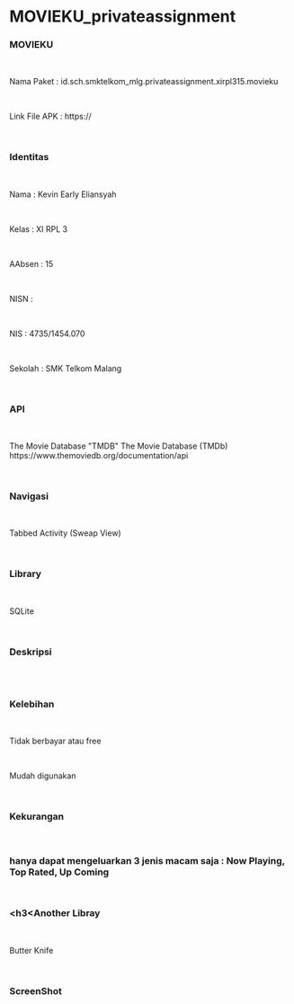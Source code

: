 # MOVIEKU_privateassignment

<h3>MOVIEKU</h3><br>
<p>Nama Paket : id.sch.smktelkom_mlg.privateassignment.xirpl315.movieku<p><br>
<p>Link File APK : https://</p><br>

<h3>Identitas</h3><br>
<p>Nama    : Kevin Early Eliansyah</p><br>
<p>Kelas   : XI RPL 3</p><br>
<p>AAbsen  : 15</p><br>
<p>NISN    : </p><br>
<p>NIS     : 4735/1454.070</p><br>
<p>Sekolah : SMK Telkom Malang</p><br>

<h3>API</h3><br>
<p>The Movie Database "TMDB" The Movie Database (TMDb) https://www.themoviedb.org/documentation/api</p><br>

<h3>Navigasi</h3><br>
<p>Tabbed Activity (Sweap View)</p><br>

<h3>Library</h3><br>
<p>SQLite</p><br>

<h3>Deskripsi</h3><br><br>


<h3>Kelebihan</h3><br>
<p>Tidak berbayar atau free</p><br>
<p>Mudah digunakan<p><br>

<h3>Kekurangan<h3><br>
<p>hanya dapat mengeluarkan 3 jenis macam saja : Now Playing, Top Rated, Up Coming</p><br>

<h3<Another Libray</h3><br>
<p>Butter Knife</p><br>

<h3>ScreenShot</h3>
